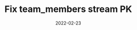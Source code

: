 ---
title: "Fix team_members stream PK"
content-type: ""
date: 2022-02-23
entry-type: 
entry-category: integration
connection-id: 
connection-version: 
pull-request: "https://github.com/singer-io/tap-github/pull/157"
---